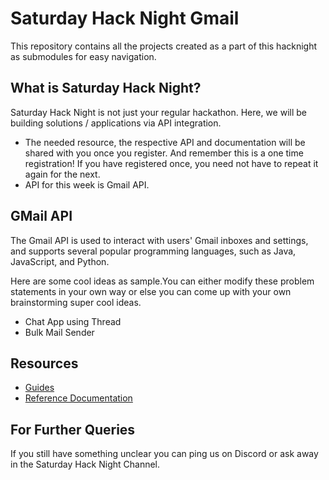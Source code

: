 # Saturday Hack Night Gmail

This repository contains all the projects created as a part of this hacknight as submodules for easy navigation.

## What is Saturday Hack Night?

Saturday Hack Night is not just your regular hackathon. Here, we will be building solutions / applications via API integration.
* The needed resource, the respective API and documentation will be shared with you once you register. And remember this is a one time registration! If you have registered once, you need not have to repeat it again for the next.
* API for this week is Gmail API.

## GMail API

The Gmail API is used to interact with users' Gmail inboxes and settings, and supports several popular programming languages, such as Java, JavaScript, and Python.

Here are some cool ideas as sample.You can either modify these problem statements in your own way or else you can come up with your own brainstorming super cool ideas.
- Chat App using Thread
- Bulk Mail Sender

## Resources

- [Guides](https://developers.google.com/gmail/api/guides)
- [Reference Documentation](https://developers.google.com/gmail/api/reference/rest)

## For Further Queries

If you still have something unclear you can ping us on Discord or ask away in the Saturday Hack Night Channel.
